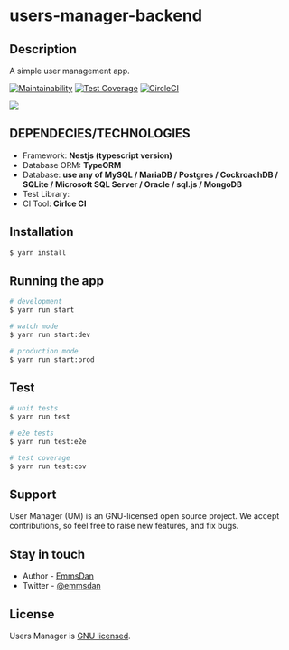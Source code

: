 # users-manager-backend

## Description
 A simple user management app.  

[![Maintainability](https://api.codeclimate.com/v1/badges/fb3315870f18ed002691/maintainability)](https://codeclimate.com/github/emmsdan/users-manager-backend/maintainability) [![Test Coverage](https://api.codeclimate.com/v1/badges/fb3315870f18ed002691/test_coverage)](https://codeclimate.com/github/emmsdan/users-manager-backend/test_coverage) [![CircleCI](https://circleci.com/gh/emmsdan/users-manager-backend.svg?style=svg)](https://circleci.com/gh/emmsdan/users-manager-backend)

[![](https://img.shields.io/badge/Protected_by-Hound-a873d1.svg)](https://houndci.com)
## DEPENDECIES/TECHNOLOGIES
- Framework: **Nestjs (typescript version)**
- Database ORM: **TypeORM**
- Database: **use any of MySQL / MariaDB / Postgres / CockroachDB / SQLite / Microsoft SQL Server / Oracle / sql.js / MongoDB**
- Test Library:
- CI Tool: **Cirlce CI**

## Installation

```bash
$ yarn install
```

## Running the app

```bash
# development
$ yarn run start

# watch mode
$ yarn run start:dev

# production mode
$ yarn run start:prod
```

## Test

```bash
# unit tests
$ yarn run test

# e2e tests
$ yarn run test:e2e

# test coverage
$ yarn run test:cov
```

## Support

User Manager (UM) is an GNU-licensed open source project. We accept contributions, so feel free to raise new features, and fix bugs.

## Stay in touch

- Author - [EmmsDan](https://github.com/emmsdan)
- Twitter - [@emmsdan](https://twitter.com/emmsdan)

## License

  Users Manager is [GNU licensed](LICENSE).
